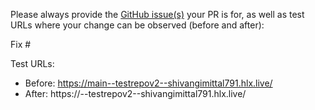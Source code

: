Please always provide the [GitHub issue(s)](../issues) your PR is for, as well as test URLs where your change can be observed (before and after):

Fix #<gh-issue-id>

Test URLs:
- Before: https://main--testrepov2--shivangimittal791.hlx.live/
- After: https://<branch>--testrepov2--shivangimittal791.hlx.live/
